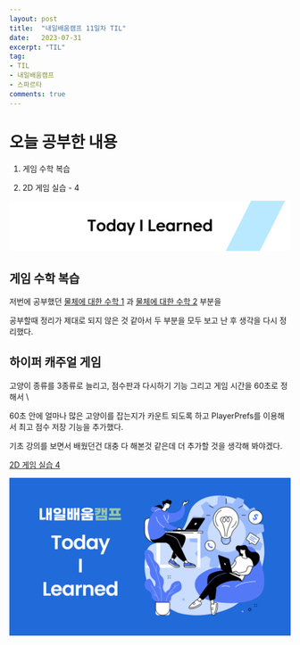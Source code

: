 ```yaml
---
layout: post
title:  "내일배움캠프 11일차 TIL"
date:   2023-07-31
excerpt: "TIL"
tag:
- TIL
- 내일배움캠프
- 스파르타
comments: true
---
```


# 오늘 공부한 내용

1. 게임 수학 복습

2. 2D 게임 실습 - 4

![nbcbanner](/assets/img/TILbanner.png)

## 게임 수학 복습

저번에 공부했던 [물체에 대한 수학 1](https://kksoo0131.github.io/posts/gameMathmatics-2/) 과 [물체에 대한 수학 2](https://kksoo0131.github.io/posts/gameMathmatics-2/) 부분을

공부할때 정리가 제대로 되지 않은 것 같아서 두 부분을 모두 보고 난 후 생각을 다시 정리했다.

## 하이퍼 캐주얼 게임

고양이 종류를 3종류로 늘리고, 점수판과 다시하기 기능 그리고 게임 시간을 60초로 정해서 \

60초 안에 얼마나 많은 고양이를 잡는지가 카운트 되도록 하고 PlayerPrefs를 이용해서 최고 점수 저장 기능을 추가했다.

기초 강의를 보면서 배웠던건 대충 다 해본것 같은데 더 추가할 것을 생각해 봐야겠다.

[2D 게임 실습 4](https://kksoo0131.github.io/posts/toyProject-Practice2DGame-4/)

![nbcthumbnail](/assets/img/thumbnail-image.png)